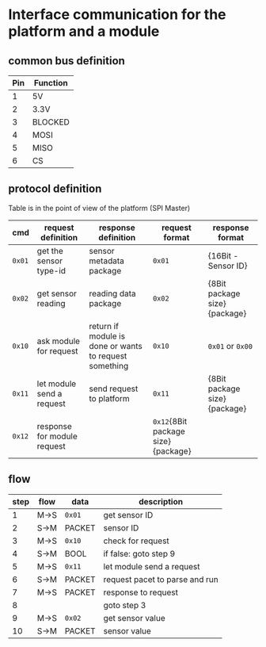 # Interface communication for the platform and a module

## common bus definition

| Pin | Function |
|-----|----------|
| 1   | 5V       |
| 2   | 3.3V     |
| 3   | BLOCKED  |
| 4   | MOSI     |
| 5   | MISO     |
| 6   | CS       |


## protocol definition

Table is in the point of view of the platform (SPI Master)

| cmd    | request definition                   | response definition                                    | request format                     | response format              |
|--------|--------------------------------------|--------------------------------------------------------|------------------------------------|------------------------------|
| `0x01` | get the sensor type-id               | sensor metadata package                                | `0x01`                             | {16Bit - Sensor ID}          |
| `0x02` | get sensor reading                   | reading data package                                   | `0x02`                             | {8Bit package size}{package} |
| `0x10` | ask module for request               | return if module is done or wants to request something | `0x10`                             | `0x01` or `0x00`             |
| `0x11` | let module send a request            | send request to platform                               | `0x11`                             | {8Bit package size}{package} |
| `0x12` | response for module request          |                                                        | `0x12`{8Bit package size}{package} |                              |


## flow

| step | flow | data   | description                    |
|------|------|--------|--------------------------------|
| 1    | M->S | `0x01` | get sensor ID                  |
| 2    | S->M | PACKET | sensor ID                      |
| 3    | M->S | `0x10` | check for request              |
| 4    | S->M | BOOL   | if false: goto step 9          |
| 5    | M->S | `0x11` | let module send a request      |
| 6    | S->M | PACKET | request pacet to parse and run |
| 7    | M->S | PACKET | response to request            |
| 8    |      |        | goto step 3                    |
| 9    | M->S | `0x02` | get sensor value               |
| 10   | S->M | PACKET | sensor value                   |